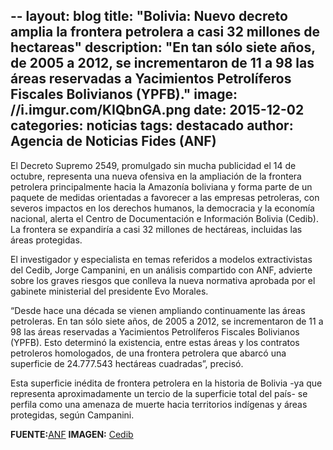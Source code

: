 --
layout: blog
title: "Bolivia: Nuevo decreto amplia la frontera petrolera a casi 32 millones de hectareas"
description: "En tan sólo siete años, de 2005 a 2012, se incrementaron de 11 a 98 las áreas reservadas a Yacimientos Petrolíferos Fiscales Bolivianos (YPFB)."
image: //i.imgur.com/KIQbnGA.png
date: 2015-12-02
categories: noticias
tags: destacado
author: Agencia de Noticias Fides (ANF)
---

El Decreto Supremo 2549, promulgado sin mucha publicidad el 14 de octubre, representa una nueva ofensiva en la ampliación de la frontera petrolera principalmente hacia la Amazonía boliviana y forma parte de un paquete de medidas orientadas a favorecer a las empresas petroleras, con severos impactos en los derechos humanos, la democracia y la economía nacional, alerta el Centro de Documentación e Información Bolivia (Cedib). La frontera se expandiría a casi 32 millones de hectáreas, incluidas las áreas protegidas.

El investigador y especialista en temas referidos a modelos extractivistas del Cedib, Jorge Campanini, en un análisis compartido con ANF, advierte sobre los graves riesgos que conlleva la nueva normativa aprobada por el gabinete ministerial del presidente Evo Morales.

“Desde hace una década se vienen ampliando continuamente las áreas petroleras. En tan sólo siete años, de 2005 a 2012, se incrementaron de 11 a 98 las áreas reservadas a Yacimientos Petrolíferos Fiscales Bolivianos (YPFB). Esto determinó la existencia, entre estas áreas y los contratos petroleros homologados, de una frontera petrolera que abarcó una superficie de 24.777.543 hectáreas cuadradas”, precisó.

Esta superficie inédita de frontera petrolera en la historia de Bolivia -ya que representa aproximadamente un tercio de la superficie total del país- se perfila como una amenaza de muerte hacia territorios indígenas y áreas protegidas, según Campanini.

<b>FUENTE:</b>[ANF](//www.noticiasfides.com/economia/nuevo-decreto-de-evo-amplia-la-frontera-petrolera-a-casi-32-millones-de-hectareas-359377/)
<b>IMAGEN:</b> [Cedib](//www.cedib.org/)


